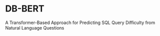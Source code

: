 # DB-BERT
 A Transformer-Based Approach for Predicting SQL Query Difficulty from Natural Language Questions

